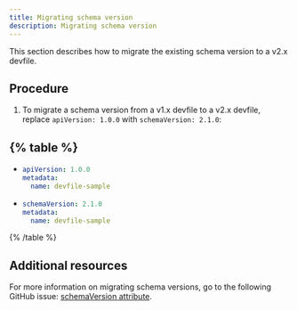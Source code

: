```yaml
---
title: Migrating schema version
description: Migrating schema version
---
```


This section describes how to migrate the existing schema version to a
v2.x devfile.

## Procedure

1. To migrate a schema version from a v1.x devfile to a v2.x devfile,
    replace `apiVersion: 1.0.0` with `schemaVersion: 2.1.0`:

{% table %}
---

- ```yaml
  apiVersion: 1.0.0
  metadata:
    name: devfile-sample
  ```

- ```yaml
  schemaVersion: 2.1.0
  metadata:
    name: devfile-sample
  ```

{% /table %}

## Additional resources

For more information on migrating schema versions, go to the
following GitHub issue: [schemaVersion
attribute](https://github.com/devfile/api/issues/7).
